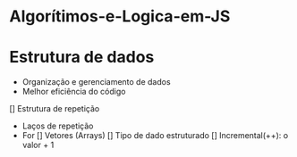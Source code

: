 # Algorítimos-e-Logica-em-JS

# Estrutura de dados

- Organização e gerenciamento de dados 
- Melhor eficiência do código

[] Estrutura de repetição
  - Laços de repetição
  - For
[] Vetores (Arrays)
  [] Tipo de dado estruturado
[] Incremental(++): o valor + 1
 